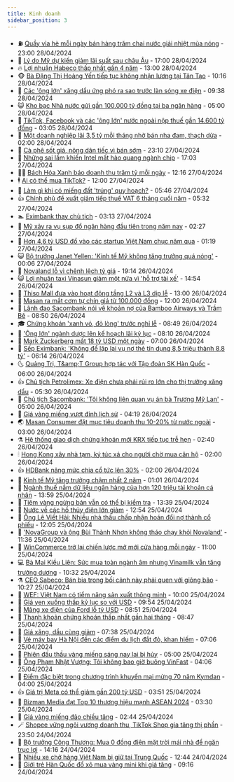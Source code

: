 ```yaml
---
title: Kinh doanh
sidebar_position: 3
---
```


<!-- vnexpress-kinh-doanh:START -->
- ⛽️ [Quầy vỉa hè mỗi ngày bán hàng trăm chai nước giải nhiệt mùa nóng](https://vnexpress.net/quay-via-he-moi-ngay-ban-hang-tram-chai-nuoc-giai-nhiet-mua-nong-4737525.html) - 23:00 28/04/2024
- 🐲 [Lý do Mỹ dự kiến giảm lãi suất sau châu Âu](https://vnexpress.net/ly-do-my-du-kien-giam-lai-suat-sau-chau-au-4739778.html) - 17:00 28/04/2024
- 🔥 [Lợi nhuận Habeco thấp nhất gần 4 năm](https://vnexpress.net/loi-nhuan-habeco-thap-nhat-gan-4-nam-4739801.html) - 13:00 28/04/2024
- 🐵 [Bà Đặng Thị Hoàng Yến tiếp tục không nhận lương tại Tân Tạo](https://vnexpress.net/ba-dang-thi-hoang-yen-tiep-tuc-khong-nhan-luong-tai-tan-tao-4740035.html) - 10:16 28/04/2024
- 🦅 [Các &#39;ông lớn&#39; xăng dầu ứng phó ra sao trước làn sóng xe điện](https://vnexpress.net/cac-ong-lon-xang-dau-ung-pho-ra-sao-truoc-lan-song-xe-dien-4739968.html) - 09:38 28/04/2024
- 😺 [Kho bạc Nhà nước gửi gần 100.000 tỷ đồng tại ba ngân hàng](https://vnexpress.net/kho-bac-nha-nuoc-gui-gan-100-000-ty-dong-tai-ba-ngan-hang-4739918.html) - 05:00 28/04/2024
- 🤩 [TikTok, Facebook và các &#39;ông lớn&#39; nước ngoài nộp thuế gần 14.600 tỷ đồng](https://vnexpress.net/tiktok-facebook-va-cac-ong-lon-nuoc-ngoai-nop-thue-gan-14-600-ty-dong-4739905.html) - 03:05 28/04/2024
- 🌮 [Một doanh nghiệp lãi 3,5 tỷ mỗi tháng nhờ bán nha đam, thạch dừa](https://vnexpress.net/mot-doanh-nghiep-lai-3-5-ty-moi-thang-nho-ban-nha-dam-thach-dua-4739710.html) - 02:00 28/04/2024
- 🧰 [Cà phê sốt giá, nông dân tiếc vì bán sớm](https://vnexpress.net/ca-phe-sot-gia-nong-dan-tiec-vi-ban-som-4738390.html) - 23:10 27/04/2024
- 🤔 [Những sai lầm khiến Intel mất hào quang ngành chip](https://vnexpress.net/nhung-sai-lam-khien-intel-mat-hao-quang-nganh-chip-4739763.html) - 17:03 27/04/2024
- 🧑‍💻 [Bách Hóa Xanh báo doanh thu trăm tỷ mỗi ngày](https://vnexpress.net/bach-hoa-xanh-bao-doanh-thu-tram-ty-moi-ngay-4739676.html) - 12:16 27/04/2024
- 🕴 [Ai có thể mua TikTok?](https://vnexpress.net/ai-co-the-mua-tiktok-4739324.html) - 12:00 27/04/2024
- 🦩 [Làm gì khi có miếng đất &#39;trúng&#39; quy hoạch?](https://vnexpress.net/lam-gi-khi-co-mieng-dat-trung-quy-hoach-4738125.html) - 05:46 27/04/2024
- 👍 [Chính phủ đề xuất giảm tiếp thuế VAT 6 tháng cuối năm](https://vnexpress.net/chinh-phu-de-xuat-giam-tiep-thue-vat-6-thang-cuoi-nam-4739685.html) - 05:32 27/04/2024
- 🏊 [Eximbank thay chủ tịch](https://vnexpress.net/eximbank-thay-chu-tich-4739626.html) - 03:13 27/04/2024
- 🤡 [Mỹ xảy ra vụ sụp đổ ngân hàng đầu tiên trong năm nay](https://vnexpress.net/my-xay-ra-vu-sup-do-ngan-hang-dau-tien-trong-nam-nay-4739584.html) - 02:27 27/04/2024
- 👀 [Hơn 4,6 tỷ USD đổ vào các startup Việt Nam chục năm qua](https://vnexpress.net/hon-4-6-ty-usd-do-vao-cac-startup-viet-nam-chuc-nam-qua-4739189.html) - 01:19 27/04/2024
- 😺 [Bộ trưởng Janet Yellen: &#39;Kinh tế Mỹ không tăng trưởng quá nóng&#39;](https://vnexpress.net/bo-truong-janet-yellen-kinh-te-my-khong-tang-truong-qua-nong-4739311.html) - 00:06 27/04/2024
- 🦣 [Novaland lỗ vì chênh lệch tỷ giá](https://vnexpress.net/novaland-lo-vi-chenh-lech-ty-gia-4739531.html) - 19:14 26/04/2024
- 😺 [Lợi nhuận taxi Vinasun giảm một nửa vì &#39;hỗ trợ tài xế&#39;](https://vnexpress.net/loi-nhuan-taxi-vinasun-giam-mot-nua-vi-ho-tro-tai-xe-4739457.html) - 14:54 26/04/2024
- 💼 [Thiso Mall đưa vào hoạt động tầng L2 và L3 dịp lễ](https://vnexpress.net/thiso-mall-dua-vao-hoat-dong-tang-l2-va-l3-dip-le-4739459.html) - 13:00 26/04/2024
- 🤗 [Masan ra mắt cơm tự chín giá từ 100.000 đồng](https://vnexpress.net/masan-ra-mat-com-tu-chin-gia-tu-100-000-dong-4739475.html) - 12:00 26/04/2024
- 👀 [Lãnh đạo Sacombank nói về khoản nợ của Bamboo Airways và Trầm Bê](https://vnexpress.net/lanh-dao-sacombank-noi-ve-khoan-no-cua-bamboo-airways-va-tram-be-4739282.html) - 08:50 26/04/2024
- 🎓 [Chứng khoán &#39;xanh vỏ, đỏ lòng&#39; trước nghỉ lễ](https://vnexpress.net/chung-khoan-xanh-vo-do-long-truoc-nghi-le-4739375.html) - 08:49 26/04/2024
- 🗽 [&#39;Ông lớn&#39; ngành dược lên kế hoạch lãi kỷ lục](https://vnexpress.net/ong-lon-nganh-duoc-len-ke-hoach-lai-ky-luc-4739294.html) - 08:10 26/04/2024
- 🚀 [Mark Zuckerberg mất 18 tỷ USD một ngày](https://vnexpress.net/mark-zuckerberg-mat-18-ty-usd-mot-ngay-4739120.html) - 07:00 26/04/2024
- 🤗 [Sếp Eximbank: &#39;Không để lặp lại vụ nợ thẻ tín dụng 8,5 triệu thành 8,8 tỷ&#39;](https://vnexpress.net/sep-eximbank-khong-de-lap-lai-vu-no-the-tin-dung-8-5-trieu-thanh-8-8-ty-4739259.html) - 06:14 26/04/2024
- 🌜 [Quảng Trị, T&amp;amp;T Group hợp tác với Tập đoàn SK Hàn Quốc](https://vnexpress.net/quang-tri-t-t-group-hop-tac-voi-tap-doan-sk-han-quoc-4739197.html) - 06:00 26/04/2024
- 👍 [Chủ tịch Petrolimex: Xe điện chưa phải rủi ro lớn cho thị trường xăng dầu](https://vnexpress.net/chu-tich-petrolimex-xe-dien-chua-phai-rui-ro-lon-cho-thi-truong-xang-dau-4739226.html) - 05:30 26/04/2024
- 🤖 [Chủ tịch Sacombank: &#39;Tôi không liên quan vụ án bà Trương Mỹ Lan&#39;](https://vnexpress.net/chu-tich-sacombank-toi-khong-co-bat-gi-lien-quan-gi-toi-vu-an-ba-truong-my-lan-4739222.html) - 05:00 26/04/2024
- 🫣 [Giá vàng miếng vượt đỉnh lịch sử](https://vnexpress.net/gia-vang-tien-sat-dinh-lich-su-85-trieu-dong-4739177.html) - 04:19 26/04/2024
- 🌏 [Masan Consumer đặt mục tiêu doanh thu 10-20% từ nước ngoài](https://vnexpress.net/masan-consumer-dat-muc-tieu-doanh-thu-10-20-tu-nuoc-ngoai-4739050.html) - 03:00 26/04/2024
- ⚗️ [Hệ thống giao dịch chứng khoán mới KRX tiếp tục trễ hẹn](https://vnexpress.net/he-thong-giao-dich-chung-khoan-moi-krx-tiep-tuc-tre-hen-4739106.html) - 02:40 26/04/2024
- 🕯 [Hong Kong xây nhà tạm, ký túc xá cho người chờ mua căn hộ](https://vnexpress.net/hong-kong-xay-nha-tam-ky-tuc-xa-cho-nguoi-cho-mua-can-ho-4738921.html) - 02:00 26/04/2024
- 👍 [HDBank nâng mức chia cổ tức lên 30%](https://vnexpress.net/hdbank-nang-muc-chia-co-tuc-len-30-4737638-tong-thuat.html) - 02:00 26/04/2024
- 🤠 [Kinh tế Mỹ tăng trưởng chậm nhất 2 năm](https://vnexpress.net/kinh-te-my-tang-truong-cham-nhat-2-nam-4739040.html) - 01:01 26/04/2024
- 🌊 [Ngành thuế nắm dữ liệu ngân hàng của hơn 120 triệu tài khoản cá nhân](https://vnexpress.net/nganh-thue-nam-du-lieu-ngan-hang-cua-hon-120-trieu-ca-nhan-4738950.html) - 13:59 25/04/2024
- 🌈 [Tiệm vàng ngừng bán vẫn có thể bị kiểm tra](https://vnexpress.net/tiem-vang-ngung-ban-van-co-the-bi-kiem-tra-4738956.html) - 13:39 25/04/2024
- 🥳 [Nước về các hồ thủy điện lớn giảm](https://vnexpress.net/nuoc-ve-cac-ho-thuy-dien-lon-giam-4738876.html) - 12:54 25/04/2024
- 🐻 [Ông Lê Viết Hải: Nhiều nhà thầu chấp nhận hoán đổi nợ thành cổ phiếu](https://vnexpress.net/ong-le-viet-hai-nhieu-nha-thau-chap-nhan-hoan-doi-no-thanh-co-phieu-4738934.html) - 12:05 25/04/2024
- 💫 [&#39;NovaGroup và ông Bùi Thành Nhơn không tháo chạy khỏi Novaland&#39;](https://vnexpress.net/novagroup-va-ong-bui-thanh-nhon-khong-thao-chay-khoi-novaland-4738929.html) - 11:36 25/04/2024
- 🤩 [WinCommerce trở lại chiến lược mở mới cửa hàng mỗi ngày](https://vnexpress.net/wincommerce-tro-lai-chien-luoc-mo-moi-cua-hang-moi-ngay-4738725.html) - 11:00 25/04/2024
- 💻 [Bà Mai Kiều Liên: Sức mua toàn ngành âm nhưng Vinamilk vẫn tăng trưởng dương](https://vnexpress.net/ba-mai-kieu-lien-suc-mua-toan-nganh-am-nhung-vinamilk-van-tang-truong-duong-4738893.html) - 10:32 25/04/2024
- ⚗️ [CEO Sabeco: Bán bia trong bối cảnh này phải quen với giông bão](https://vnexpress.net/ceo-sabeco-ban-bia-trong-boi-canh-nay-phai-quen-voi-giong-bao-4738834.html) - 10:27 25/04/2024
- 🌈 [WEF: Việt Nam có tiềm năng sản xuất thông minh](https://vnexpress.net/wef-viet-nam-co-tiem-nang-san-xuat-thong-minh-4738847.html) - 10:00 25/04/2024
- 🌝 [Giá yen xuống thấp kỷ lục so với USD](https://vnexpress.net/gia-yen-xuong-thap-ky-luc-so-voi-usd-4738856.html) - 09:54 25/04/2024
- 🥸 [Mảng xe điện của Ford lỗ tỷ USD](https://vnexpress.net/mang-xe-dien-cua-ford-lo-ty-usd-4738735.html) - 08:51 25/04/2024
- 🦆 [Thanh khoản chứng khoán thấp nhất gần hai tháng](https://vnexpress.net/thanh-khoan-chung-khoan-thap-nhat-gan-hai-thang-4738820.html) - 08:47 25/04/2024
- 🌋 [Giá xăng, dầu cùng giảm](https://vnexpress.net/gia-xang-moi-nhat-hom-nay-25-4-4738765.html) - 07:38 25/04/2024
- 🦍 [Vé máy bay Hà Nội đến các điểm du lịch đắt đỏ, khan hiếm](https://vnexpress.net/ve-may-bay-ha-noi-den-cac-diem-du-lich-dat-do-khan-hiem-4738646.html) - 07:06 25/04/2024
- 🤔 [Phiên đấu thầu vàng miếng sáng nay lại bị hủy](https://vnexpress.net/lan-thu-hai-huy-phien-dau-thau-vang-mieng-4738691.html) - 05:00 25/04/2024
- 🧰 [Ông Phạm Nhật Vượng: Tôi không bao giờ buông VinFast](https://vnexpress.net/ong-pham-nhat-vuong-toi-khong-bao-gio-buong-vinfast-4738659.html) - 04:06 25/04/2024
- 🌝 [Điểm đặc biệt trong chương trình khuyến mại mừng 70 năm Kymdan](https://vnexpress.net/diem-dac-biet-trong-chuong-trinh-khuyen-mai-mung-70-nam-kymdan-4738579.html) - 04:00 25/04/2024
- 👍 [Giá trị Meta có thể giảm gần 200 tỷ USD](https://vnexpress.net/gia-tri-meta-co-the-giam-gan-200-ty-usd-4738570.html) - 03:51 25/04/2024
- 🗽 [Bizman Media đạt Top 10 thương hiệu mạnh ASEAN 2024](https://vnexpress.net/bizman-media-dat-top-10-thuong-hieu-manh-asean-2024-4738281.html) - 03:30 25/04/2024
- 🐎 [Giá vàng miếng đảo chiều tăng](https://vnexpress.net/gia-vang-mieng-bien-dong-4738587.html) - 02:44 25/04/2024
- 🪄 [Shopee vững ngôi vương doanh thu, TikTok Shop gia tăng thị phần](https://vnexpress.net/shopee-vung-ngoi-vuong-doanh-thu-tiktok-shop-gia-tang-thi-phan-4738321.html) - 23:50 24/04/2024
- 🎊 [Bộ trưởng Công Thương: Mua 0 đồng điện mặt trời mái nhà để ngăn trục lợi](https://vnexpress.net/dien-mat-troi-mai-nha-tu-dung-ban-0-dong-de-ngan-truc-loi-4738446.html) - 14:16 24/04/2024
- 🗽 [Nhiều xe chở hàng Việt Nam bị giữ tại Trung Quốc](https://vnexpress.net/nhieu-xe-cho-hang-viet-nam-bi-giu-tai-trung-quoc-4738425.html) - 12:44 24/04/2024
- 🦩 [Giới trẻ Hàn Quốc đổ xô mua vàng mini khi giá tăng](https://vnexpress.net/gioi-tre-han-quoc-do-xo-mua-vang-mini-khi-gia-tang-4738297.html) - 09:16 24/04/2024<!-- vnexpress-kinh-doanh:END -->

